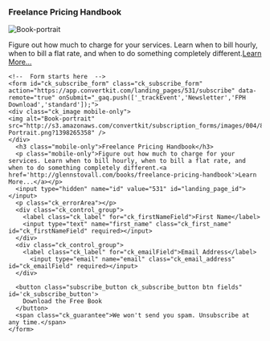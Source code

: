 <div class="ck_embed_form ck_horizontal_subscription_form">
  <div class="ck_embed_form_content">
      <h3 class="ck_embed_form_title">Freelance Pricing Handbook</h3>
      <div class="ck_embed_description">
        <span class="ck_image">
          <img alt="Book-portrait" src="http://s3.amazonaws.com/convertkit/subscription_forms/images/004/811/858/standard/Book-Portrait.png?1398265358" />
        </span>
          <p>Figure out how much to charge for your services. Learn when to bill hourly, when to bill a flat rate, and when to do something completely different.<a href='http://glennstovall.com/books/freelance-pricing-handbook'>Learn More...</a></p>
      </div>
  </div>   
   
  <div id='ck_success_msg'  style='display:none;'>
    <p>Thanks! Now check your email.</p>
  </div>
  
    <!--  Form starts here  -->
    <form id="ck_subscribe_form" class="ck_subscribe_form" action="https://app.convertkit.com/landing_pages/531/subscribe" data-remote="true" onSubmit="_gaq.push(['_trackEvent','Newsletter','FPH Download','standard']);">
    <div class="ck_image mobile-only">
    <img alt="Book-portrait" src="http://s3.amazonaws.com/convertkit/subscription_forms/images/004/811/858/standard/Book-Portrait.png?1398265358" />
    </div>
      <h3 class="mobile-only">Freelance Pricing Handbook</h3>
      <p class="mobile-only">Figure out how much to charge for your services. Learn when to bill hourly, when to bill a flat rate, and when to do something completely different.<a href='http://glennstovall.com/books/freelance-pricing-handbook'>Learn More...</a></p>
      <input type="hidden" name="id" value="531" id="landing_page_id"></input>
      <p class="ck_errorArea"></p>
      <div class="ck_control_group">
        <label class="ck_label" for="ck_firstNameField">First Name</label>
        <input type="text" name="first_name" class="ck_first_name" id="ck_firstNameField" required></input>
      </div>  
      <div class="ck_control_group">
        <label class="ck_label" for="ck_emailField">Email Address</label>
          <input type="email" name="email" class="ck_email_address" id="ck_emailField" required></input>
      </div>

      <button class="subscribe_button ck_subscribe_button btn fields" id='ck_subscribe_button'>
        Download the Free Book
      </button>
      <span class="ck_guarantee">We won't send you spam. Unsubscribe at any time.</span>
    </form>
  </div>
<script src="https://app.convertkit.com/assets/CKJS4.js?v=12"></script>
